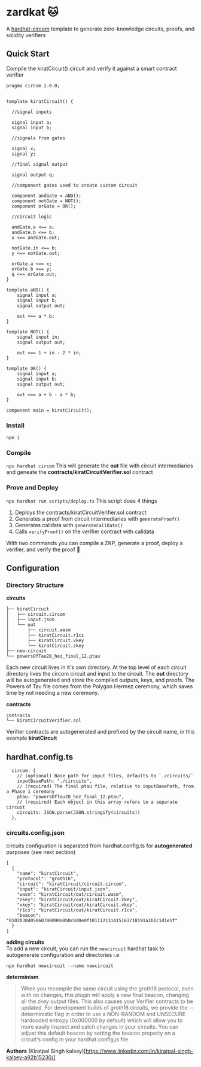 # zardkat 🐱

A [hardhat-circom](https://github.com/projectsophon/hardhat-circom) template to generate zero-knowledge circuits, proofs, and solidity verifiers

## Quick Start
Compile the kiratCircuit() circuit and verify it against a smart contract verifier

```
pragma circom 2.0.0;


template kiratCircuit() {  
  
  //signal inputs

  signal input a;
  signal input b;

  //signals from gates

  signal x;
  signal y;

  //final signal output

  signal output q;

  //component gates used to create custom circuit

  component andGate = aND();
  component notGate = NOT();
  component orGate = OR();

  //circuit logic 

  andGate.a <== a;
  andGate.b <== b;
  x <== andGate.out;

  notGate.in <== b;
  y <== notGate.out;

  orGate.a <== x;
  orGate.b <== y;
  q <== orGate.out;
}

template aND() {
    signal input a;
    signal input b;
    signal output out;

    out <== a * b;
}

template NOT() {
    signal input in;
    signal output out;

    out <== 1 + in - 2 * in;
}

template OR() {
    signal input a;
    signal input b;
    signal output out;

    out <== a + b - a * b;
}

component main = kiratCircuit();
```
### Install
`npm i`

### Compile
`npx hardhat circom` 
This will generate the **out** file with circuit intermediaries and geneate the **contracts/kiratCircuitVerifier.sol** contract

### Prove and Deploy
`npx hardhat run scripts/deploy.ts`
This script does 4 things  
1. Deploys the contracts/kiratCircuitVerifier.sol contract
2. Generates a proof from circuit intermediaries with `generateProof()`
3. Generates calldata with `generateCallData()`
4. Calls `verifyProof()` on the verifier contract with calldata

With two commands you can compile a ZKP, generate a proof, deploy a verifier, and verify the proof 🎉

## Configuration
### Directory Structure
**circuits**
```
├── kiratCircuit
│   ├── circuit.circom
│   ├── input.json
│   └── out
│       ├── circuit.wasm
│       ├── kiratCircuit.r1cs
│       ├── kiratCircuit.vkey
│       └── kiratCircuit.zkey
├── new-circuit
└── powersOfTau28_hez_final_12.ptau
```
Each new circuit lives in it's own directory. At the top level of each circuit directory lives the circom circuit and input to the circuit.
The **out** directory will be autogenerated and store the compiled outputs, keys, and proofs. The Powers of Tau file comes from the Polygon Hermez ceremony, which saves time by not needing a new ceremony. 


**contracts**
```
contracts
└── kiratCircuitVerifier.sol
```
Verifier contracts are autogenerated and prefixed by the circuit name, in this example **kiratCircuit**

## hardhat.config.ts
```
  circom: {
    // (optional) Base path for input files, defaults to `./circuits/`
    inputBasePath: "./circuits",
    // (required) The final ptau file, relative to inputBasePath, from a Phase 1 ceremony
    ptau: "powersOfTau28_hez_final_12.ptau",
    // (required) Each object in this array refers to a separate circuit
    circuits: JSON.parse(JSON.stringify(circuits))
  },
```
### circuits.config.json
circuits configuation is separated from hardhat.config.ts for **autogenerated** purposes (see next section)
```
[
  {
    "name": "kiratCircuit",
    "protocol": "groth16",
    "circuit": "kiratCircuit/circuit.circom",
    "input": "kiratCircuit/input.json",
    "wasm": "kiratCircuit/out/circuit.wasm",
    "zkey": "kiratCircuit/out/kiratCircuit.zkey",
    "vkey": "kiratCircuit/out/kiratCircuit.vkey",
    "r1cs": "kiratCircuit/out/kiratCircuit.r1cs",
    "beacon": "0102030405060708090a0b0c0d0e0f101112131415161718191a1b1c1d1e1f"
  }
]
```

**adding circuits**   
To add a new circuit, you can run the `newcircuit` hardhat task to autogenerate configuration and directories i.e  
```
npx hardhat newcircuit --name newcircuit
```

**determinism**
> When you recompile the same circuit using the groth16 protocol, even with no changes, this plugin will apply a new final beacon, changing all the zkey output files. This also causes your Verifier contracts to be updated.
> For development builds of groth16 circuits, we provide the --deterministic flag in order to use a NON-RANDOM and UNSECURE hardcoded entropy (0x000000 by default) which will allow you to more easily inspect and catch changes in your circuits. You can adjust this default beacon by setting the beacon property on a circuit's config in your hardhat.config.js file.

**Authors**
(Kiratpal Singh kalsey)[https://www.linkedin.com/in/kiratpal-singh-kalsey-a92b15230/]

